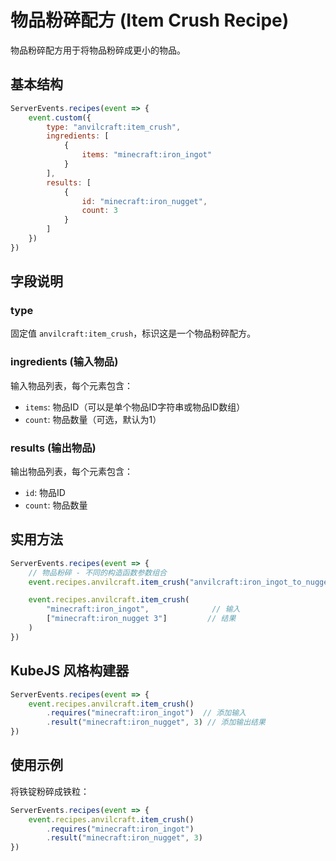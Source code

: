 # 物品粉碎配方 (Item Crush Recipe)

物品粉碎配方用于将物品粉碎成更小的物品。

## 基本结构

```js
ServerEvents.recipes(event => {
    event.custom({
        type: "anvilcraft:item_crush",
        ingredients: [
            {
                items: "minecraft:iron_ingot"
            }
        ],
        results: [
            {
                id: "minecraft:iron_nugget",
                count: 3
            }
        ]
    })
})
```

## 字段说明

### type

固定值 `anvilcraft:item_crush`，标识这是一个物品粉碎配方。

### ingredients (输入物品)

输入物品列表，每个元素包含：

- `items`: 物品ID（可以是单个物品ID字符串或物品ID数组）
- `count`: 物品数量（可选，默认为1）

### results (输出物品)

输出物品列表，每个元素包含：

- `id`: 物品ID
- `count`: 物品数量

## 实用方法

```js
ServerEvents.recipes(event => {
    // 物品粉碎 - 不同的构造函数参数组合
    event.recipes.anvilcraft.item_crush("anvilcraft:iron_ingot_to_nuggets") // 仅ID

    event.recipes.anvilcraft.item_crush(
        "minecraft:iron_ingot",              // 输入
        ["minecraft:iron_nugget 3"]         // 结果
    )
})
```

## KubeJS 风格构建器

```js
ServerEvents.recipes(event => {
    event.recipes.anvilcraft.item_crush()
        .requires("minecraft:iron_ingot")  // 添加输入
        .result("minecraft:iron_nugget", 3) // 添加输出结果
})
```

## 使用示例

将铁锭粉碎成铁粒：

```js
ServerEvents.recipes(event => {
    event.recipes.anvilcraft.item_crush()
        .requires("minecraft:iron_ingot")
        .result("minecraft:iron_nugget", 3)
})
```